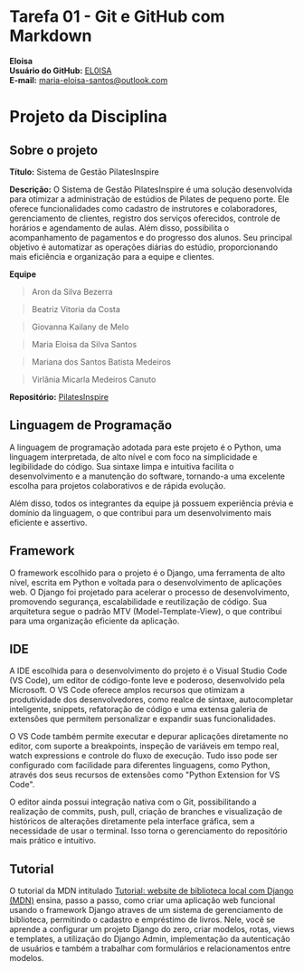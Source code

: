 # Tarefa 01 - Git e GitHub com Markdown

**Eloisa**  
**Usuário do GitHub:** [EL0ISA](https://github.com/EL0ISA)  
**E-mail:** maria-eloisa-santos@outlook.com

# Projeto da Disciplina
## Sobre o projeto 
**Título:** Sistema de Gestão PilatesInspire    

**Descrição:** O Sistema de Gestão PilatesInspire é uma solução desenvolvida para otimizar a administração de estúdios de Pilates de pequeno porte. Ele oferece funcionalidades como cadastro de instrutores e colaboradores, gerenciamento de clientes, registro dos serviços oferecidos, controle de horários e agendamento de aulas. Além disso, possibilita o acompanhamento de pagamentos e do progresso dos alunos. Seu principal objetivo é automatizar as operações diárias do estúdio, proporcionando mais eficiência e organização para a equipe e clientes.

**Equipe**
> Aron da Silva Bezerra 

> Beatriz Vitoria da Costa

> Giovanna Kailany de Melo  

> Maria Eloisa da Silva Santos  

> Mariana dos Santos Batista Medeiros

> Virlânia Micarla Medeiros Canuto

**Repositório:** [PilatesInspire](https://github.com/EL0ISA/estudio_pilates.git)  

## Linguagem de Programação
A linguagem de programação adotada para este projeto é o Python, uma linguagem interpretada, de alto nível e com foco na simplicidade e legibilidade do código. Sua sintaxe limpa e intuitiva facilita o desenvolvimento e a manutenção do software, tornando-a uma excelente escolha para projetos colaborativos e de rápida evolução.

Além disso, todos os integrantes da equipe já possuem experiência prévia e domínio da linguagem, o que contribui para um desenvolvimento mais eficiente e assertivo.

## Framework
O framework escolhido para o projeto é o Django, uma ferramenta de alto nível, escrita em Python e voltada para o desenvolvimento de aplicações web. O Django foi projetado para acelerar o processo de desenvolvimento, promovendo segurança, escalabilidade e reutilização de código. Sua arquitetura segue o padrão MTV (Model-Template-View), o que contribui para uma organização eficiente da aplicação.

## IDE
A IDE escolhida para o desenvolvimento do projeto é o Visual Studio Code (VS Code), um editor de código-fonte leve e poderoso, desenvolvido pela Microsoft. O VS Code oferece amplos recursos que otimizam a produtividade dos desenvolvedores, como realce de sintaxe, autocompletar inteligente, snippets, refatoração de código e uma extensa galeria de extensões que permitem personalizar e expandir suas funcionalidades.

O VS Code também permite executar e depurar aplicações diretamente no editor, com suporte a breakpoints, inspeção de variáveis em tempo real, watch expressions e controle do fluxo de execução. Tudo isso pode ser configurado com facilidade para diferentes linguagens, como Python, através dos seus recursos de extensões como "Python Extension for VS Code".

O editor ainda possui integração nativa com o Git, possibilitando a realização de commits, push, pull, criação de branches e visualização de históricos de alterações diretamente pela interface gráfica, sem a necessidade de usar o terminal. Isso torna o gerenciamento do repositório mais prático e intuitivo.

## Tutorial
O tutorial da MDN intitulado [Tutorial: website de biblioteca local com Django (MDN)](https://developer.mozilla.org/pt-BR/docs/Learn_web_development/Extensions/Server-side/Django/Tutorial_local_library_website) ensina, passo a passo, como criar uma aplicação web funcional usando o framework Django atraves de um sistema de gerenciamento de biblioteca, permitindo o cadastro e empréstimo de livros. Nele, você se aprende a configurar um projeto Django do zero, criar modelos, rotas, views e templates, a utilização do Django Admin, implementação da autenticação de usuários e também a trabalhar com formulários e relacionamentos entre modelos.
